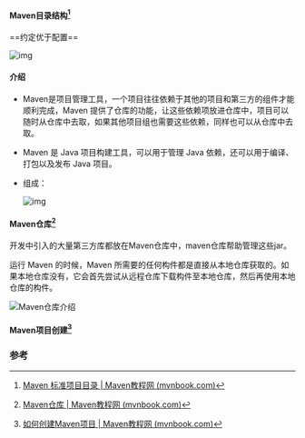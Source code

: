 #### Maven目录结构[^2]

==约定优于配置==



![img](https://img-blog.csdnimg.cn/20210308172405716.png?x-oss-process=image/watermark,type_ZmFuZ3poZW5naGVpdGk,shadow_10,text_aHR0cHM6Ly9ibG9nLmNzZG4ubmV0L3FxXzIxMzcwNDE5,size_16,color_FFFFFF,t_70)





#### 介绍

- Maven是项目管理工具，一个项目往往依赖于其他的项目和第三方的组件才能顺利完成，Maven 提供了仓库的功能，让这些依赖项放进仓库中，项目可以随时从仓库中去取，如果其他项目组也需要这些依赖，同样也可以从仓库中去取。

- Maven 是 Java 项目构建工具，可以用于管理 Java 依赖，还可以用于编译、打包以及发布 Java 项目。

- 组成：

  ![img](http://mvnbook.com/static/image/maven-core.png)





#### Maven仓库[^1]

开发中引入的大量第三方库都放在Maven仓库中，maven仓库帮助管理这些jar。

运行 Maven 的时候，Maven 所需要的任何构件都是直接从本地仓库获取的。如果本地仓库没有，它会首先尝试从远程仓库下载构件至本地仓库，然后再使用本地仓库的构件。

![Maven仓库介绍](http://mvnbook.com/static/image/repository.png)



#### Maven项目创建[^3]

### 参考

[^1]:[Maven仓库 | Maven教程网 (mvnbook.com)](http://mvnbook.com/maven-repository.html)
[^2]:[Maven 标准项目目录 | Maven教程网 (mvnbook.com)](http://mvnbook.com/maven-standard-project-directory.html)

[^3]:[如何创建Maven项目 | Maven教程网 (mvnbook.com)](http://mvnbook.com/maven-how-to-create-a-project.html)